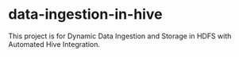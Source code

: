 # data-ingestion-in-hive
This project is for Dynamic Data Ingestion and Storage in HDFS with Automated Hive Integration.
